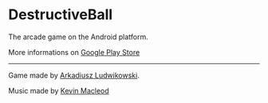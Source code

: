 # DestructiveBall
The arcade game on the Android platform.

More informations on [Google Play Store](https://play.google.com/store/apps/details?id=com.ArkadiuszLudwikowski.DestructiveBall)

***

Game made by [Arkadiusz Ludwikowski](https://arekera.github.io/index_pl.html).

Music made by [Kevin Macleod](https://incompetech.com/)
